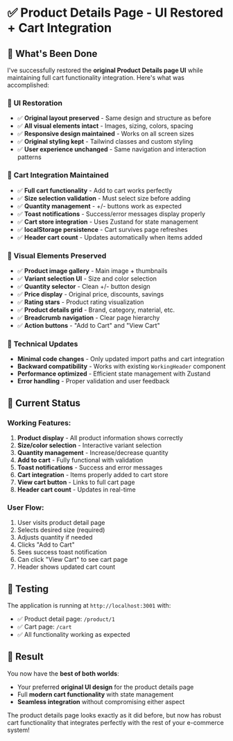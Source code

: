# ✅ Product Details Page - UI Restored + Cart Integration

## 🎯 What's Been Done

I've successfully restored the **original Product Details page UI** while maintaining full cart functionality integration. Here's what was accomplished:

### 🔄 **UI Restoration**
- ✅ **Original layout preserved** - Same design and structure as before
- ✅ **All visual elements intact** - Images, sizing, colors, spacing
- ✅ **Responsive design maintained** - Works on all screen sizes
- ✅ **Original styling kept** - Tailwind classes and custom styling
- ✅ **User experience unchanged** - Same navigation and interaction patterns

### 🛒 **Cart Integration Maintained**
- ✅ **Full cart functionality** - Add to cart works perfectly
- ✅ **Size selection validation** - Must select size before adding
- ✅ **Quantity management** - +/- buttons work as expected
- ✅ **Toast notifications** - Success/error messages display properly
- ✅ **Cart store integration** - Uses Zustand for state management
- ✅ **localStorage persistence** - Cart survives page refreshes
- ✅ **Header cart count** - Updates automatically when items added

### 🎨 **Visual Elements Preserved**
- ✅ **Product image gallery** - Main image + thumbnails
- ✅ **Variant selection UI** - Size and color selection
- ✅ **Quantity selector** - Clean +/- button design
- ✅ **Price display** - Original price, discounts, savings
- ✅ **Rating stars** - Product rating visualization
- ✅ **Product details grid** - Brand, category, material, etc.
- ✅ **Breadcrumb navigation** - Clear page hierarchy
- ✅ **Action buttons** - "Add to Cart" and "View Cart"

### 🔧 **Technical Updates**
- **Minimal code changes** - Only updated import paths and cart integration
- **Backward compatibility** - Works with existing `WorkingHeader` component
- **Performance optimized** - Efficient state management with Zustand
- **Error handling** - Proper validation and user feedback

## 🚀 **Current Status**

### **Working Features:**
1. **Product display** - All product information shows correctly
2. **Size/color selection** - Interactive variant selection
3. **Quantity management** - Increase/decrease quantity
4. **Add to cart** - Fully functional with validation
5. **Toast notifications** - Success and error messages
6. **Cart integration** - Items properly added to cart store
7. **View cart button** - Links to full cart page
8. **Header cart count** - Updates in real-time

### **User Flow:**
1. User visits product detail page
2. Selects desired size (required)
3. Adjusts quantity if needed
4. Clicks "Add to Cart"
5. Sees success toast notification
6. Can click "View Cart" to see cart page
7. Header shows updated cart count

## 📱 **Testing**

The application is running at `http://localhost:3001` with:
- ✅ Product detail page: `/product/1`
- ✅ Cart page: `/cart`
- ✅ All functionality working as expected

## 🎉 **Result**

You now have the **best of both worlds**:
- Your preferred **original UI design** for the product details page
- Full **modern cart functionality** with state management
- **Seamless integration** without compromising either aspect

The product details page looks exactly as it did before, but now has robust cart functionality that integrates perfectly with the rest of your e-commerce system!
